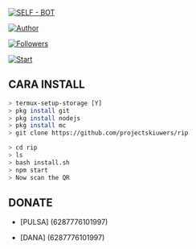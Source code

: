 <p align="center">

</p>

<p align="center">

<a href="#"><img title="SELF - BOT" src="https://img.shields.io/badge/ SELF BOT-green?colorA=%23ff0000&colorB=%23017e40&style=for-the-badge" ></a>

</p>

<p align="center">

<a href="https://github.com/projectskiuwers"><img title="Author" src="https://img.shields.io/badge/Author-AripDev-red.svg?style=for- the-badge&logo=github"></a>

</p>

<p align="center">

<a href="https://github.com/projectskiuwers/rip"><img title="Followers" src="https://img.shields.io/github/followers/projectskiuwers?color=blue&style= datar-persegi"></a>
</p>

<a href="https://github.com/projectskiuwers/rip/stargazers/"><img title="Start" src="https://img.shields.io/github/stars/projectskiuwers/rip?color =merah&style=flat-square"></a>

</p>


## CARA INSTALL

```bash
> termux-setup-storage [Y]
> pkg install git
> pkg install nodejs
> pkg install mc
> git clone https://github.com/projectskiuwers/rip

> cd rip 
> ls
> bash install.sh 
> npm start
> Now scan the QR
```

## DONATE

- [PULSA] (6287776101997)

- [DANA] (6287776101997)
